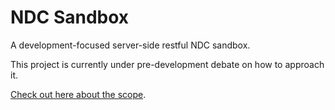 # NDC Sandbox
A development-focused server-side restful NDC sandbox.

This project is currently under pre-development debate on how to approach it.

[Check out here about the scope](https://github.com/open-ndc/ndc-sandbox/wiki).

